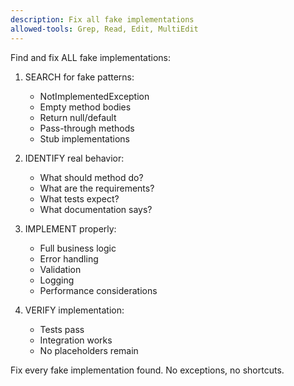 ```yaml
---
description: Fix all fake implementations
allowed-tools: Grep, Read, Edit, MultiEdit
---
```


Find and fix ALL fake implementations:

1. SEARCH for fake patterns:
   - NotImplementedException
   - Empty method bodies
   - Return null/default
   - Pass-through methods
   - Stub implementations

2. IDENTIFY real behavior:
   - What should method do?
   - What are the requirements?
   - What tests expect?
   - What documentation says?

3. IMPLEMENT properly:
   - Full business logic
   - Error handling
   - Validation
   - Logging
   - Performance considerations

4. VERIFY implementation:
   - Tests pass
   - Integration works
   - No placeholders remain

Fix every fake implementation found.
No exceptions, no shortcuts.